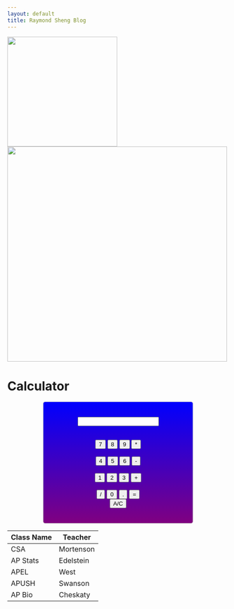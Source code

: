 ```yaml
---
layout: default
title: Raymond Sheng Blog
---
```

<style>
  .calculator {
      width: 300px;
      margin: 0 auto;
      padding: 20px;
      border: 1px solid #ccc;
      border-radius: 5px;
      text-align: center;
      background-image: linear-gradient(blue, purple);
  }
  
</style>
<html>
    <img src='https://github.com/raymondYsheng/CSA_Repo/assets/142441804/03fcccb9-e6ca-4f75-b00c-408ac15ce7d6' width="250">
    <img src='https://github.com/raymondYsheng/CSA_Repo/assets/142441804/227c1f2d-c74e-4239-b062-7fd054684ccb' width="500" height="490">

<body>
  <h1>Calculator</h1>
  
<div class="calculator">
<form name = "form1">  
      
  <input id = "calc" type ="text" name = "answer"> <br> <br>

  <input type = "button" value = "7" onclick = "form1.answer.value += '7' ">  
  <input type = "button" value = "8" onclick = "form1.answer.value += '8' ">  
  <input type = "button" value = "9" onclick = "form1.answer.value += '9' ">  
  <input type = "button" value = "*" onclick = "form1.answer.value += '*' ">  
  <br> <br>  
    
  <input type = "button" value = "4" onclick = "form1.answer.value += '4' ">  
  <input type = "button" value = "5" onclick = "form1.answer.value += '5' ">  
  <input type = "button" value = "6" onclick = "form1.answer.value += '6' ">  
  <input type = "button" value = "-" onclick = "form1.answer.value += '-' ">  
  <br> <br>  

  <input type = "button" value = "1" onclick = "form1.answer.value += '1' ">  
  <input type = "button" value = "2" onclick = "form1.answer.value += '2' ">  
  <input type = "button" value = "3" onclick = "form1.answer.value += '3' ">  
  <input type = "button" value = "+" onclick = "form1.answer.value += '+' ">  
  <br> <br>  
    
  <input type = "button" value = "/" onclick = "form1.answer.value += '/' ">  
  <input type = "button" value = "0" onclick = "form1.answer.value += '0' ">  
  <input type = "button" value = "." onclick = "form1.answer.value += '.' ">  

  <input type = "button" value = "=" onclick = "calculate()">  
  <br>   
  <input type = "button" value = "A/C" onclick = "form1.answer.value = ' ' " id= "clear" >  
  <br>   
  <script>
    function calculate() {
            try {
                form1.answer.value = eval(form1.answer.value);
            } catch (error) {
                form1.answer.value = 'Error';
            }
    }
  </script>
</form>  
</div>
  
</body>
</html>

| Class Name | Teacher    |
|------------|------------|
| CSA        | Mortenson  |
| AP Stats   | Edelstein  |
| APEL       | West       |
| APUSH      | Swanson    |
| AP Bio     | Cheskaty   |

